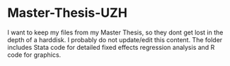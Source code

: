 # Master-Thesis-UZH
I want to keep my files from my Master Thesis, so they dont get lost in the depth of a harddisk. I probably do not update/edit this content. The folder includes Stata code for detailed fixed effects regression analysis and R code for graphics.
